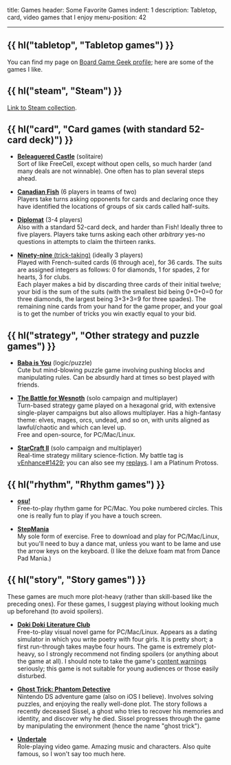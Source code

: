title: Games
header: Some Favorite Games
indent: 1
description: Tabletop, card, video games that I enjoy
menu-position: 42

---

## {{ hl("tabletop", "Tabletop games") }}

You can find my page on
[Board Game Geek profile](https://boardgamegeek.com/user/vEnhance/);
here are some of the games I like.

<script language="javascript" src="https://boardgamegeek.com/jswidget.php?username=vEnhance&numitems=5&text=title&images=small-fixed&show=random&imagesonly=1&imagepos=left&domains%5B%5D=boardgame"></script>

## {{ hl("steam", "Steam") }}

[Link to Steam collection](https://steamcommunity.com/id/vEnhance/games/?tab=all).

## {{ hl("card", "Card games (with standard 52-card deck)") }}

- [<b>Beleaguered Castle</b>](https://en.wikipedia.org/wiki/Beleaguered_Castle)
  (solitaire) <br>
  Sort of like FreeCell, except without open cells, so much harder
  (and many deals are not winnable).
  One often has to plan several steps ahead.

- [<b>Canadian Fish</b>](https://en.wikipedia.org/wiki/Canadian_Fish)
  (6 players in teams of two) <br>
  Players take turns asking opponents for cards
  and declaring once they have identified the locations
  of groups of six cards called half-suits.

- [<b>Diplomat</b>](upload/diplomat.pdf) (3-4 players) <br>
  Also with a standard 52-card deck, and harder than Fish!
  Ideally three to five players.
  Players take turns asking each other _arbitrary_ yes-no questions
  in attempts to claim the thirteen ranks.

- [<b>Ninety-nine</b> (trick-taking)][ninetynine]
  (ideally 3 players) <br>
  Played with French-suited cards (6 through ace), for 36 cards.
  The suits are assigned integers as follows: 0 for diamonds,
  1 for spades, 2 for hearts, 3 for clubs. <br>
  Each player makes a bid by discarding three cards of their initial twelve;
  your bid is the sum of the suits
  (with the smallest bid being 0+0+0=0 for three diamonds,
  the largest being 3+3+3=9 for three spades).
  The remaining nine cards from your hand for the game proper,
  and your goal is to get the number of tricks you win
  exactly equal to your bid.

[ninetynine]: https://en.wikipedia.org/wiki/Ninety-nine_(trick-taking_card_game)

## {{ hl("strategy", "Other strategy and puzzle games") }}

- [<b>Baba is You</b>](https://hempuli.itch.io/baba) (logic/puzzle)<br>
  Cute but mind-blowing puzzle game involving pushing blocks
  and manipulating rules.
  Can be absurdly hard at times so best played with friends.

- [<b>The Battle for Wesnoth</b>](https://wesnoth.org/)
  (solo campaign and multiplayer) <br>
  Turn-based strategy game played on a hexagonal grid,
  with extensive single-player campaigns but also allows multiplayer.
  Has a high-fantasy theme: elves, mages, orcs, undead, and so on,
  with units aligned as lawful/chaotic and which can level up. <br>
  Free and open-source, for PC/Mac/Linux.

- [<b>StarCraft II</b>](https://en.wikipedia.org/wiki/StarCraft_II:_Legacy_of_the_Void)
  (solo campaign and multiplayer) <br>
  Real-time strategy military science-fiction.
  My battle tag is
  [vEnhance#1429](https://starcraft2.com/en-us/profile/1/1/3443465);
  you can also see my
  [replays](https://sc2replaystats.com/player/2491031).
  I am a Platinum Protoss.

## {{ hl("rhythm", "Rhythm games") }}

- [<b>osu!</b>](https://osu.ppy.sh/home) <br>
  Free-to-play rhythm game for PC/Mac.
  You poke numbered circles.
  This one is really fun to play if you have a touch screen.

- [<b>StepMania</b>](https://www.stepmania.com/download/) <br>
  My sole form of exercise.
  Free to download and play for PC/Mac/Linux,
  but you'll need to buy a dance mat, unless you want to be lame
  and use the arrow keys on the keyboard.
  (I like the deluxe foam mat from Dance Pad Mania.)

## {{ hl("story", "Story games") }}

These games are much more plot-heavy
(rather than skill-based like the preceding ones).
For these games, I suggest playing without
looking much up beforehand (to avoid spoilers).

- [<b>Doki Doki Literature Club</b>](https://ddlc.moe/)<br>
  Free-to-play visual novel game for PC/Mac/Linux.
  Appears as a dating simulator in which you write poetry with four girls.
  It is pretty short; a first run-through takes maybe four hours.
  The game is extremely plot-heavy, so I strongly recommend
  not finding spoilers (or anything about the game at all).
  I should note to take the game's
  [content warnings](https://ddlc.moe/warning.html) seriously;
  this game is not suitable for young audiences or those easily disturbed.

- [<b>Ghost Trick: Phantom Detective</b>](https://en.wikipedia.org/wiki/Ghost_Trick) <br>
  Nintendo DS adventure game (also on iOS I believe).
  Involves solving puzzles, and enjoying the really well-done plot.
  The story follows a recently deceased Sissel,
  a ghost who tries to recover his memories and identity,
  and discover why he died.
  Sissel progresses through the game by manipulating the environment
  (hence the name "ghost trick").

- [<b>Undertale</b>](https://undertale.com/about/) <br>
  Role-playing video game. Amazing music and characters.
  Also quite famous, so I won't say too much here.

[yomi]: https://en.wikipedia.org/wiki/Yomi_(card_game)
[aeonend]: https://boardgamegeek.com/boardgame/218417/aeons-end-war-eternal
